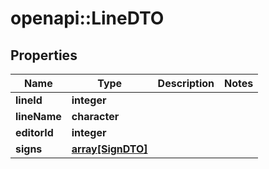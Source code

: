 # openapi::LineDTO

## Properties
Name | Type | Description | Notes
------------ | ------------- | ------------- | -------------
**lineId** | **integer** |  | 
**lineName** | **character** |  | 
**editorId** | **integer** |  | 
**signs** | [**array[SignDTO]**](SignDTO.md) |  | 


